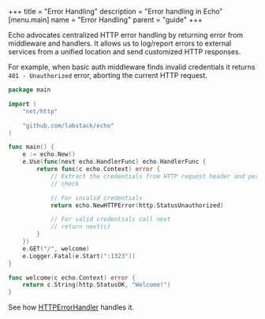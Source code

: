 +++
title = "Error Handling"
description = "Error handling in Echo"
[menu.main]
  name = "Error Handling"
  parent = "guide"
+++

Echo advocates centralized HTTP error handling by returning error from middleware
and handlers. It allows us to log/report errors to external services from a unified
location and send customized HTTP responses.

For example, when basic auth middleware finds invalid credentials it returns
`401 - Unauthorized` error, aborting the current HTTP request.

```go
package main

import (
	"net/http"

	"github.com/labstack/echo"
)

func main() {
	e := echo.New()
	e.Use(func(next echo.HandlerFunc) echo.HandlerFunc {
		return func(c echo.Context) error {
			// Extract the credentials from HTTP request header and perform a security
			// check

			// For invalid credentials
			return echo.NewHTTPError(http.StatusUnauthorized)

			// For valid credentials call next
			// return next(c)
		}
	})
	e.GET("/", welcome)
	e.Logger.Fatal(e.Start(":1323"))
}

func welcome(c echo.Context) error {
	return c.String(http.StatusOK, "Welcome!")
}
```

See how [HTTPErrorHandler](/guide/customization#http-error-handler) handles it.
